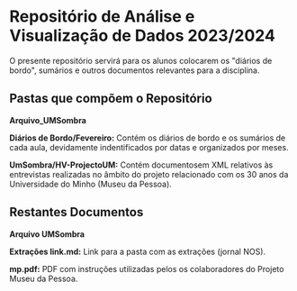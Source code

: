 # Repositório de Análise e Visualização de Dados 2023/2024

<p>O presente repositório servirá para os alunos colocarem os "diários de bordo", sumários e outros documentos relevantes para a disciplina.</p>
<p></p>

<h2>Pastas que compõem o Repositório</h2>
<p><strong>Arquivo_UMSombra</strong></p>
<p><strong>Diários de Bordo/Fevereiro:</strong> Contém os diários de bordo e os sumários de cada aula, devidamente indentificados por datas e organizados por meses. </p>
<p><strong>UmSombra/HV-ProjectoUM:</strong> Contém documentosem XML relativos às entrevistas realizadas no âmbito do projeto relacionado com os 30 anos da Universidade do Minho (Museu da Pessoa).</p>
<p></p>
<h2>Restantes Documentos</h2>
<p><strong>Arquivo UMSombra</strong></p>
<p><strong>Extrações link.md:</strong> Link para a pasta com as extrações (jornal NOS).</p>
<p><strong>mp.pdf:</strong> PDF com instruções utilizadas pelos os colaboradores do Projeto Museu da Pessoa.</p>

